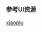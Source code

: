 ### 参考UI资源
[xiaopiu](http://www.xiaopiu.com/user?uid=5a451987cc55e003f0b1dba0&libPop=project&libId=5a4519accc55e003f0b1dba3)
